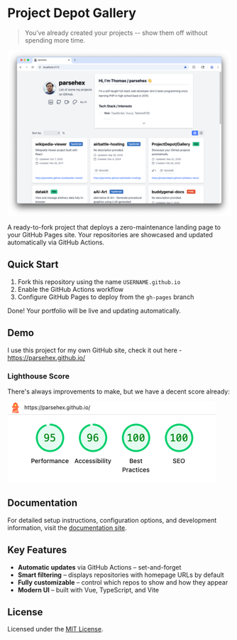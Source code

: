 # Project Depot Gallery

> You've already created your projects -- show them off without spending more time.

![Project Depot Gallery preview](/pd_gallery-preview.png)

A ready-to-fork project that deploys a zero-maintenance landing page to your GitHub Pages site. Your repositories are showcased and updated automatically via GitHub Actions.

## Quick Start

1. Fork this repository using the name `USERNAME.github.io`
2. Enable the GitHub Actions workflow
3. Configure GitHub Pages to deploy from the `gh-pages` branch

Done! Your portfolio will be live and updating automatically.

## Demo

I use this project for my own GitHub site, check it out here - <https://parsehex.github.io/>

### Lighthouse Score

There's always improvements to make, but we have a decent score already:

![Lighthouse score for parsehex.github.io](/lighthouse-score.png)

## Documentation

For detailed setup instructions, configuration options, and development information, visit the [documentation site](https://projectdepot.github.io/Gallery-docs/).

## Key Features

- **Automatic updates** via GitHub Actions – set-and-forget
- **Smart filtering** – displays repositories with homepage URLs by default
- **Fully customizable** – control which repos to show and how they appear
- **Modern UI** – built with Vue, TypeScript, and Vite

## License

Licensed under the [MIT License](LICENSE).
